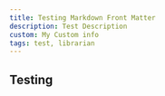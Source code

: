 ```yaml
---
title: Testing Markdown Front Matter
description: Test Description
custom: My Custom info
tags: test, librarian
---
```


## Testing
